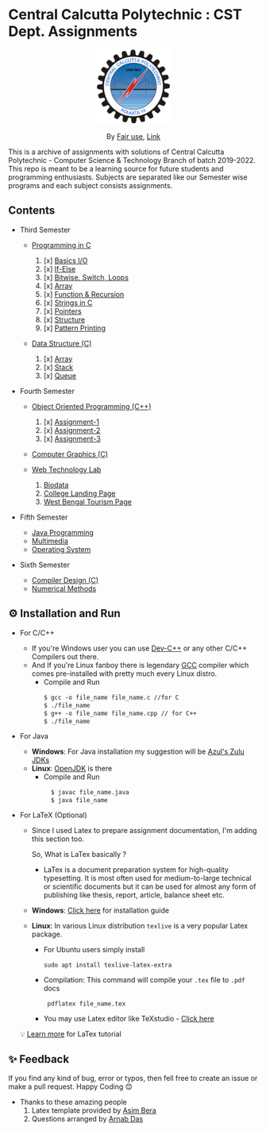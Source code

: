 # Central Calcutta Polytechnic : CST Dept. Assignments

<p align="center">
<a href="https://en.wikipedia.org/wiki/Central_Calcutta_Polytechnic">
<img src="logo.png" alt="Central Calcutta Polytechnic" width="150" height="150">
</a>
</p>
<p align="center">
By <a href="//en.wikipedia.org/wiki/File:Central_Calcutta_Polytechnic.png" title="Fair use of copyrighted material in the context of Central Calcutta Polytechnic">Fair use</a>, <a href="http://polytechnic.wbtetsd.gov.in/centralcalpoly">Link</a>
</p>

This is a archive of assignments with solutions of Central Calcutta Polytechnic - Computer Science & Technology Branch of batch 2019-2022. This repo is meant to be a learning source for future students and programming enthusiasts. Subjects are separated like our Semester wise programs and each subject consists assignments.

## Contents

- Third Semester

  - [Programming in C](Programming_in_C)

    1. [x] [Basics I/O](Programming_in_C/assignment_1)
    2. [x] [If-Else](Programming_in_C/assignment_2)
    3. [x] [Bitwise, Switch, Loops](Programming_in_C/assignment_3)
    4. [x] [Array](Programming_in_C/assignment_4)
    5. [x] [Function & Recursion](Programming_in_C/assignment_5)
    6. [x] [Strings in C](Programming_in_C/assignment_6)
    7. [x] [Pointers](Programming_in_C/assignment_7)
    8. [x] [Structure](Programming_in_C/assignment_8)
    9. [x] [Pattern Printing](Programming_in_C/assignment_9)

  - [Data Structure (C)](Data_Structure)

    1. [x] [Array](Data_Structure/array/)
    2. [x] [Stack](Data_Structure/stack/)
    3. [x] [Queue](Data_Structure/queue/)

- Fourth Semester

  - [Object Oriented Programming (C++)](Object_Oriented_Programming)

    1. [x] [Assignment-1](Object_Oriented_Programming/Assignment-1)
    2. [x] [Assignment-2](Object_Oriented_Programming/Assignment-2)
    3. [x] [Assignment-3](Object_Oriented_Programming/Assignment-3)

  - [Computer Graphics (C)](Computer_Graphics)
  - [Web Technology Lab](Web_Tech_Lab)
    1. [Biodata](Web_Tech_Lab/Biodata)
    2. [College Landing Page](Web_Tech_Lab/College_Page)
    3. [West Bengal Tourism Page](https://github.com/thatsuman/wbtourism)

- Fifth Semester

  - [Java Programming](Java)
  - [Multimedia](Multimedia)
  - [Operating System](Operating_System)

- Sixth Semester
  - [Compiler Design (C)](Compiler_Design)
  - [Numerical Methods](Numerical_Methods)

## ⚙ Installation and Run

- For C/C++
  - If you're Windows user you can use [Dev-C++](https://sourceforge.net/projects/orwelldevcpp/) or any other C/C++ Compilers out there.
  - And If you're Linux fanboy there is legendary [GCC](https://gcc.gnu.org/) compiler which comes pre-installed with pretty much every Linux distro.
    - Compile and Run
      ```
      $ gcc -o file_name file_name.c //for C
      $ ./file_name
      $ g++ -o file_name file_name.cpp // for C++
      $ ./file_name
      ```
- For Java
  - **Windows**: For Java installation my suggestion will be [Azul's Zulu JDKs](https://www.azul.com/downloads/?package=jdk)
  - **Linux**: [OpenJDK](https://openjdk.org/install/) is there
    - Compile and Run
      ```
        $ javac file_name.java
        $ java file_name
      ```
- For LaTeX (Optional)

  - Since I used Latex to prepare assignment documentation, I'm adding this section too.

    So, What is LaTex basically ?

    - LaTex is a document preparation system for high-quality typesetting. It is most often used for medium-to-large technical or scientific documents but it can be used for almost any form of publishing like thesis, report, article, balance sheet etc.

  - **Windows**: [Click here](https://www.latexbuch.de/install-latex-windows/) for installation guide

  - **Linux**: In various Linux distribution `texlive` is a very popular Latex package.
    - For Ubuntu users simply install
      ```
      sudo apt install texlive-latex-extra
      ```
    - Compilation: This command will compile your `.tex` file to `.pdf` docs
      ```
       pdflatex file_name.tex
      ```
    - You may use Latex editor like TeXstudio - [Click here](https://linuxhint.com/install-texstudio-latex-editor-linux/)

  :bulb: [Learn more](https://www.learnlatex.org/en/) for LaTex tutorial

## ✨ Feedback

If you find any kind of bug, error or typos, then fell free to create an issue or make a pull request. Happy Coding 😊

- Thanks to these amazing people
  1. Latex template provided by [Asim Bera](https://github.com/asimbera/)
  2. Questions arranged by [Arnab Das](https://github.com/Arnab-lit)
